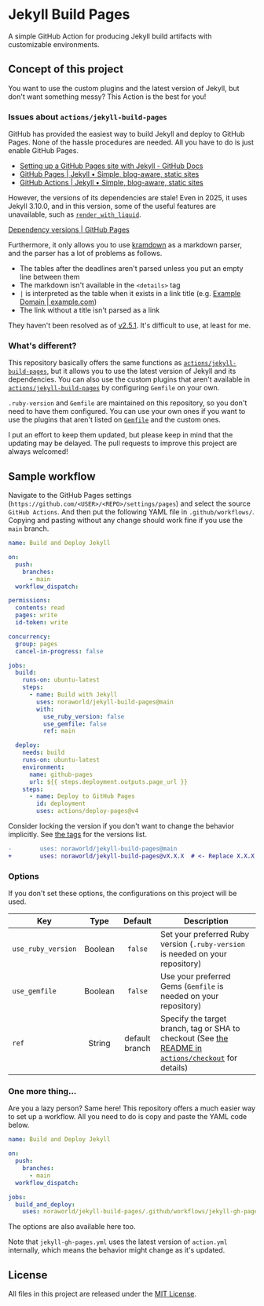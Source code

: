 # Jekyll Build Pages
A simple GitHub Action for producing Jekyll build artifacts with customizable environments.

## Concept of this project
You want to use the custom plugins and the latest version of Jekyll, but don't want something messy? This Action is the best for you!

### Issues about `actions/jekyll-build-pages`
GitHub has provided the easiest way to build Jekyll and deploy to GitHub Pages. None of the hassle procedures are needed. All you have to do is just enable GitHub Pages.

* [Setting up a GitHub Pages site with Jekyll - GitHub Docs](https://docs.github.com/en/pages/setting-up-a-github-pages-site-with-jekyll)
* [GitHub Pages | Jekyll • Simple, blog-aware, static sites](https://jekyllrb.com/docs/github-pages/)
* [GitHub Actions | Jekyll • Simple, blog-aware, static sites](https://jekyllrb.com/docs/continuous-integration/github-actions/)

However, the versions of its dependencies are stale! Even in 2025, it uses Jekyll 3.10.0, and in this version, some of the useful features are unavailable, such as [`render_with_liquid`](https://jekyllrb.com/docs/liquid/tags/).

[Dependency versions | GitHub Pages](https://pages.github.com/versions/)

Furthermore, it only allows you to use [kramdown](https://github.com/gettalong/kramdown) as a markdown parser, and the parser has a lot of problems as follows.

* The tables after the deadlines aren't parsed unless you put an empty line between them
* The markdown isn't available in the `<details>` tag
* `|` is interpreted as the table when it exists in a link title (e.g. [Example Domain | example.com](https://example.com))
* The link without a title isn't parsed as a link

They haven't been resolved as of [v2.5.1](https://rubygems.org/gems/kramdown/versions/2.5.1). It's difficult to use, at least for me.

### What's different?
This repository basically offers the same functions as [`actions/jekyll-build-pages`](https://github.com/actions/jekyll-build-pages), but it allows you to use the latest version of Jekyll and its dependencies. You can also use the custom plugins that aren't available in [`actions/jekyll-build-pages`](https://github.com/actions/jekyll-build-pages) by configuring `Gemfile` on your own.

`.ruby-version` and `Gemfile` are maintained on this repository, so you don't need to have them configured. You can use your own ones if you want to use the plugins that aren't listed on [`Gemfile`](Gemfile) and the custom ones.

I put an effort to keep them updated, but please keep in mind that the updating may be delayed. The pull requests to improve this project are always welcomed!

## Sample workflow
Navigate to the GitHub Pages settings (`https://github.com/<USER>/<REPO>/settings/pages`) and select the source `GitHub Actions`. And then put the following YAML file in `.github/workflows/`. Copying and pasting without any change should work fine if you use the `main` branch.

```yaml
name: Build and Deploy Jekyll

on:
  push:
    branches:
      - main
  workflow_dispatch:

permissions:
  contents: read
  pages: write
  id-token: write

concurrency:
  group: pages
  cancel-in-progress: false

jobs:
  build:
    runs-on: ubuntu-latest
    steps:
      - name: Build with Jekyll
        uses: noraworld/jekyll-build-pages@main
        with:
          use_ruby_version: false
          use_gemfile: false
          ref: main

  deploy:
    needs: build
    runs-on: ubuntu-latest
    environment:
      name: github-pages
      url: ${{ steps.deployment.outputs.page_url }}
    steps:
      - name: Deploy to GitHub Pages
        id: deployment
        uses: actions/deploy-pages@v4
```

Consider locking the version if you don't want to change the behavior implicitly. See [the tags](https://github.com/noraworld/jekyll-build-pages/tags) for the versions list.

```diff
-        uses: noraworld/jekyll-build-pages@main
+        uses: noraworld/jekyll-build-pages@vX.X.X  # <- Replace X.X.X with a specific version
```

### Options
If you don't set these options, the configurations on this project will be used.

| Key                | Type    | Default        | Description                                                                    |
| ------------------ | :-----: | :------------: | ------------------------------------------------------------------------------ |
| `use_ruby_version` | Boolean | `false`        | Set your preferred Ruby version (`.ruby-version` is needed on your repository) |
| `use_gemfile`      | Boolean | `false`        | Use your preferred Gems (`Gemfile` is needed on your repository)               |
| `ref`              | String  | default branch | Specify the target branch, tag or SHA to checkout (See [the README in `actions/checkout`](https://github.com/actions/checkout/tree/85e6279cec87321a52edac9c87bce653a07cf6c2?tab=readme-ov-file#usage) for details) |

### One more thing...
Are you a lazy person? Same here! This repository offers a much easier way to set up a workflow. All you need to do is copy and paste the YAML code below.

```yaml
name: Build and Deploy Jekyll

on:
  push:
    branches:
      - main
  workflow_dispatch:

jobs:
  build_and_deploy:
    uses: noraworld/jekyll-build-pages/.github/workflows/jekyll-gh-pages.yml@main
```

The options are also available here too.

Note that `jekyll-gh-pages.yml` uses the latest version of `action.yml` internally, which means the behavior might change as it's updated.

## License
All files in this project are released under the [MIT License](LICENSE).
